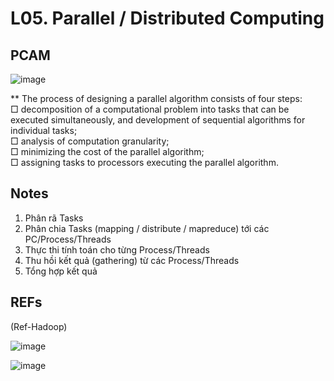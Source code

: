 
# L05. Parallel / Distributed Computing



## PCAM

![image](https://github.com/AdTekDev/SA/assets/18588011/79c5bd9f-f46f-4ec6-9b65-32fb532dc294)

** The process of designing a parallel algorithm consists of four steps:  
□ decomposition of a computational problem into tasks that can be executed simultaneously, and development of sequential algorithms for individual tasks;  
□ analysis of computation granularity;  
□ minimizing the cost of the parallel algorithm;  
□ assigning tasks to processors executing the parallel algorithm.  

## Notes

1. Phân rã Tasks
2. Phân chia Tasks (mapping / distribute / mapreduce) tới các PC/Process/Threads
3. Thực thi tính toán cho từng Process/Threads
4. Thu hồi kết quả (gathering) từ các Process/Threads
5. Tổng hợp kết quả

## REFs
(Ref-Hadoop)    

![image](https://github.com/AdTekDev/SA/assets/18588011/f5dada3c-b43c-4d8c-9f1f-5093906d6b0d)

 ![image](https://github.com/AdTekDev/SA/assets/18588011/fbc7ed77-d9ea-4700-b02f-db7efe36b687)

